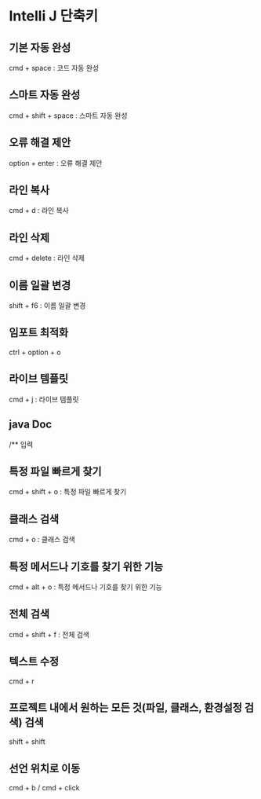 # Intelli J 단축키

## 기본 자동 완성
cmd + space : 코드 자동 완성

## 스마트 자동 완성
cmd + shift + space : 스마트 자동 완성

## 오류 해결 제안
option + enter : 오류 해결 제안

## 라인 복사
cmd + d : 라인 복사

## 라인 삭제
cmd + delete : 라인 삭제

## 이름 일괄 변경
shift + f6 : 이름 일괄 변경

## 임포트 최적화
ctrl + option + o

## 라이브 템플릿
cmd + j : 라이브 템플릿

## java Doc
/** 입력

## 특정 파일 빠르게 찾기
cmd + shift + o : 특정 파일 빠르게 찾기

## 클래스 검색
cmd + o : 클래스 검색

## 특정 메서드나 기호를 찾기 위한 기능
cmd + alt + o : 특정 메서드나 기호를 찾기 위한 기능

## 전체 검색
cmd + shift + f : 전체 검색

## 텍스트 수정
cmd + r

## 프로젝트 내에서 원하는 모든 것(파일, 클래스, 환경설정 검색) 검색
shift + shift

## 선언 위치로 이동
cmd + b / cmd + click

